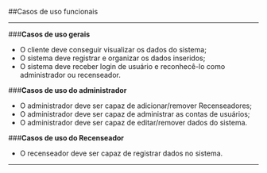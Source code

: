 ##Casos de uso funcionais

---

###**Casos de uso gerais**
- O cliente deve conseguir visualizar os dados do sistema;
- O sistema deve registrar e organizar os dados inseridos;
- O sistema deve receber login de usuário e reconhecê-lo como administrador ou recenseador.

###**Casos de uso do administrador**
- O administrador deve ser capaz de adicionar/remover Recenseadores;
- O administrador deve ser capaz de administrar as contas de usuários;
- O administrador deve ser capaz de editar/remover dados do sistema.

###**Casos de uso do Recenseador**
- O recenseador deve ser capaz de registrar dados no sistema.

---